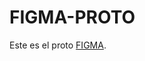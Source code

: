 # FIGMA-PROTO

Este es el proto [FIGMA](https://www.figma.com/proto/y0ihkqRoSL91j2yyisquEM/Volu-landing?type=design&node-id=92-2027&t=t1E0gQ0FkFs7uku6-0&scaling=min-zoom&page-id=0%3A1).
